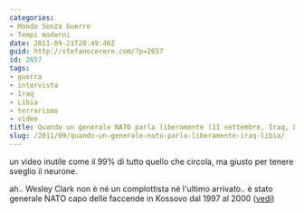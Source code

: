 ```yaml
---
categories:
- Mondo Senza Guerre
- Tempi moderni
date: 2011-09-21T20:49:40Z
guid: http://stefanocecere.com/?p=2657
id: 2657
tags:
- guerra
- intervista
- Iraq
- Libia
- terrorismo
- video
title: Quando un generale NATO parla liberamente (11 settembre, Iraq, Libia)
slug: /2011/09/quando-un-generale-nato-parla-liberamente-iraq-libia/
---
```


un video inutile come il 99% di tutto quello che circola, ma giusto per tenere sveglio il neurone.

ah.. Wesley Clark non è né un complottista né l'ultimo arrivato.. è stato generale NATO capo delle faccende in Kossovo dal 1997 al 2000 ([vedi](http://en.wikipedia.org/wiki/Wesley_Clark))